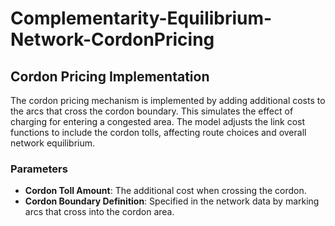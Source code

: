 # Complementarity-Equilibrium-Network-CordonPricing

## Cordon Pricing Implementation

The cordon pricing mechanism is implemented by adding additional costs to the arcs that cross the cordon boundary. This simulates the effect of charging for entering a congested area. The model adjusts the link cost functions to include the cordon tolls, affecting route choices and overall network equilibrium.

### Parameters

- **Cordon Toll Amount**: The additional cost when crossing the cordon.
- **Cordon Boundary Definition**: Specified in the network data by marking arcs that cross into the cordon area.
